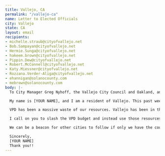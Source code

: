 ```yaml
---
title: Vallejo, CA
permalink: "/vallejo-ca"
name: Letter to Elected Officials
city: Vallejo
state: CA
layout: email
recipients:
- michelle.straub@cityofvallejo.net
- Bob.Sampayan@cityofvallejo.net
- Hermie.Sunga@cityofvallejo.net
- hakeem.brown@cityofvallejo.net
- Pippin.Dew@cityofvallejo.net
- Robert.McConnell@cityofvallejo.net
- Katy.Miessner@cityofvallejo.net
- Rozzana.Verder-Aliga@cityofvallejo.net
- ehannigan@solanocounty.com
- mebrown@solanocounty.com
body: |-
  To City Manager Greg Nyhoff, the Vallejo City Council and Oakland, and Solano County Elected Officials,

  My name is [YOUR NAME], and I am a resident of Vallejo. This past week, our nation has been gripped by protests calling for rapid and meaningful change with regard to police behavior, an end to racism and anti-Blackness, and immediate reform in how Black people are treated in America. Our city has a shameful history of police abuses and murders. We are 3rd in the state per capita for police murders, and our city police have one of the highest salaries and benefits packages in the state. Accordingly, it has come to my attention that the budget for 2021 is being decided as these protests continue.

  VPD has been a massive waste of our resources. Vallejo has been in the news several times over the last two years alone for acts of excessive force and murder by the police. As of June 13th last year, the city had 35 pending claims and lawsuits in connection with the Vallejo Police Department, 16 of which allege excessive force. We have one of the highest amounts of lawsuit payouts in the Bay Area, having paid out more than $7 million in civil rights lawsuit settlements involving our police department since 2011. This year, the VPD budget is approximately 22% of available city-wide spending. While we’ve been spending extraordinary amounts on policing, we have not seen improvements to safety, homelessness, mental health, or affordability in our city. Instead, we see wasteful and harmful actions of our police.

  I call on you to slash the VPD budget and instead use those resources specifically towards solving homelessness, which is felt most by our Black neighbors and veterans. We implore you to give every member of our community experiencing homelessness a place to call home and the treatment they need.

  We can be a beacon for other cities to follow if only we have the courage to change.

  Sincerely,
  [YOUR NAME]
  Thank you!!
---
```


